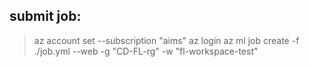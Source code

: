 ## submit job:

> az account set --subscription "aims"
> az login
> az ml job create -f ./job.yml --web -g "CD-FL-rg" -w "fl-workspace-test"